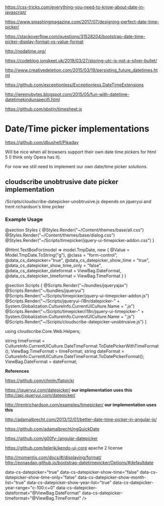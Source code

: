 


https://css-tricks.com/everything-you-need-to-know-about-date-in-javascript/



https://www.smashingmagazine.com/2017/07/designing-perfect-date-time-picker/


https://stackoverflow.com/questions/31528204/bootstrap-date-time-picker-display-format-vs-value-format

http://nodatime.org/

https://codeblog.jonskeet.uk/2019/03/27/storing-utc-is-not-a-silver-bullet/

http://www.creativedeletion.com/2015/03/19/persisting_future_datetimes.html

https://github.com/exceptionless/Exceptionless.DateTimeExtensions

http://jeremybytes.blogspot.com/2015/05/fun-with-datetime-datetimekindunspecifi.html

https://github.com/sbstjn/timesheet.js

# Date/Time picker implementations

https://github.com/dbushell/Pikaday


Will be nice when all browsers support their own date time pickers for html 5 (I think only Opera has it).

For now we still need to implement our own date/time picker solutions.

## cloudscribe unobtrusive date picker implementation

/Scripts/cloudscribe-datepicker-unobtrusive.js
depends on jqueryui and trent richardson's time picker 

### Example Usage

@section Styles {
    @Styles.Render("~/Content/themes/base/all.css")
    @Styles.Render("~/Content/themes/base/dialog.css")
    @Styles.Render("~/Scripts/timepicker/jquery-ui-timepicker-addon.css")
}

@Html.TextBoxFor(model => model.TmpDate, 
	new { 
	@Value = Model.TmpDate.ToString("g"),
	@class = "form-control",
	@data_cs_datepicker="true",
	@data_cs_datepicker_show_time = "true",
	@data_cs_datepicker_show_time_only = "false",
	@data_cs_datepicker_dateformat = ViewBag.DateFormat,
	@data_cs_datepicker_timeformat = ViewBag.TimeFormat
	} )
	
@section Scripts {
    @Scripts.Render("~/bundles/jqueryajax")
    @Scripts.Render("~/bundles/jqueryui")
    @Scripts.Render("~/Scripts/timepicker/jquery-ui-timepicker-addon.js")
    @Scripts.Render("~/Scripts/jqueryui-i18n/datepicker-" + System.Globalization.CultureInfo.CurrentUICulture.Name + ".js")
    @Scripts.Render("~/Scripts/timepicker/i18n/jquery-ui-timepicker-" + System.Globalization.CultureInfo.CurrentUICulture.Name + ".js")
    @Scripts.Render("~/Scripts/cloudscribe-datepicker-unobtrusive.js")
}

using cloudscribe.Core.Web.Helpers;

string timeFormat = CultureInfo.CurrentUICulture.DateTimeFormat.ToDatePickerWithTimeFormat();
ViewBag.TimeFormat = timeFormat;
string dateFormat = CultureInfo.CurrentUICulture.DateTimeFormat.ToDatePickerFormat();
ViewBag.DateFormat = dateFormat;


**References**

https://github.com/chmln/flatpickr

https://jqueryui.com/datepicker/   **our implementation uses this**
http://api.jqueryui.com/datepicker/

http://trentrichardson.com/examples/timepicker/ **our implementation uses this**

http://adamalbrecht.com/2013/12/01/better-date-time-picker-in-angular-js/

https://github.com/adamalbrecht/ngQuickDate

https://github.com/g00fy-/angular-datepicker

https://github.com/telerik/kendo-ui-core apache 2 license

http://momentjs.com/docs/#/displaying/format/
http://eonasdan.github.io/bootstrap-datetimepicker/Options/#defaultdate

data-cs-datepicker="true"
data-cs-datepicker-show-time="false"
data-cs-datepicker-show-time-only="false"
data-cs-datepicker-show-month-list="true"
data-cs-datepicker-show-year-list="true"
data-cs-datepicker-year-range="c-100:c+0"
data-cs-datepicker-dateformat="@ViewBag.DateFormat"
data-cs-datepicker-timeformat="@ViewBag.TimeFormat" />